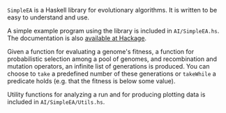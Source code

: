 `SimpleEA` is a Haskell library for evolutionary algorithms. It is written to be
easy to understand and use.

A simple example program using the library is included in `AI/SimpleEA.hs`. The
documentation is also [available at
Hackage](http://hackage.haskell.org/package/SimpleEA).

Given a function for evaluating a genome's fitness, a function for probabilistic
selection among a pool of genomes, and recombination and mutation operators, an
infinite list of generations is produced. You can choose to `take` a predefined
number of these generations or `takeWhile` a predicate holds (e.g. that the
fitness is below some value).

Utility functions for analyzing a run and for producing plotting data is
included in `AI/SimpleEA/Utils.hs`.
